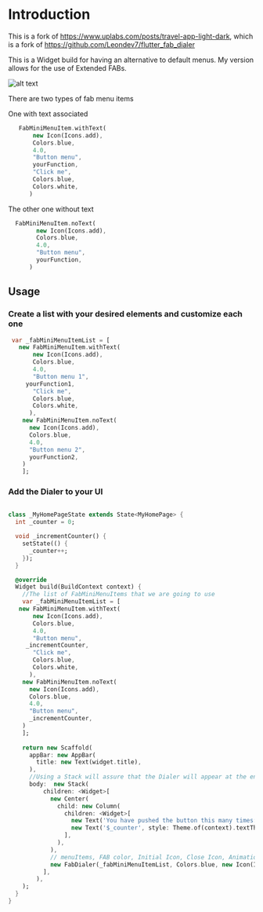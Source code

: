 
# Introduction

This is a fork of https://www.uplabs.com/posts/travel-app-light-dark, which is a fork of https://github.com/Leondev7/flutter_fab_dialer

This is a Widget build for having an alternative to default menus. My version allows for the use of Extended FABs.

![alt text](https://github.com/shoxter/flutter_fab_dialer/blob/master/src/demo.gif )

There are two types of fab menu items

One with text associated
```dart
   FabMiniMenuItem.withText(
       new Icon(Icons.add),
       Colors.blue,
       4.0,
       "Button menu",
       yourFunction,
       "Click me",
       Colors.blue,
       Colors.white,
      )
```
The other one without text
```dart
  FabMiniMenuItem.noText(
        new Icon(Icons.add),
        Colors.blue,
        4.0,
        "Button menu",
        yourFunction,
      )
```

## Usage
### Create a list with your desired elements and customize each one
```dart
 var _fabMiniMenuItemList = [
   new FabMiniMenuItem.withText(
       new Icon(Icons.add),
       Colors.blue,
       4.0,
       "Button menu 1",
     yourFunction1,
       "Click me",
       Colors.blue,
       Colors.white,
      ),
    new FabMiniMenuItem.noText(
      new Icon(Icons.add),
      Colors.blue,
      4.0,
      "Button menu 2",
      yourFunction2,
    )
    ];
```


### Add the Dialer to your UI
```dart

class _MyHomePageState extends State<MyHomePage> {
  int _counter = 0;

  void _incrementCounter() {
    setState(() {
      _counter++;
    });
  }

  @override
  Widget build(BuildContext context) {
    //The list of FabMiniMenuItems that we are going to use
    var _fabMiniMenuItemList = [
   new FabMiniMenuItem.withText(
       new Icon(Icons.add),
       Colors.blue,
       4.0,
       "Button menu",
     _incrementCounter,
       "Click me",
       Colors.blue,
       Colors.white,
      ),
    new FabMiniMenuItem.noText(
      new Icon(Icons.add),
      Colors.blue,
      4.0,
      "Button menu",
      _incrementCounter,
    )
    ];
    
    return new Scaffold(
      appBar: new AppBar(
        title: new Text(widget.title),
      ),
      //Using a Stack will assure that the Dialer will appear at the end of your layout
      body:  new Stack(
          children: <Widget>[
            new Center(
              child: new Column(
                children: <Widget>[
                  new Text('You have pushed the button this many times:'),
                  new Text('$_counter', style: Theme.of(context).textTheme.display1),
                ],
              ),
            ),
            // menuItems, FAB color, Initial Icon, Close Icon, Animation Duration
            new FabDialer(_fabMiniMenuItemList, Colors.blue, new Icon(Icons.add), new Icon(Icons.close), 250),
          ],
        ),
    );
  }
}
```

